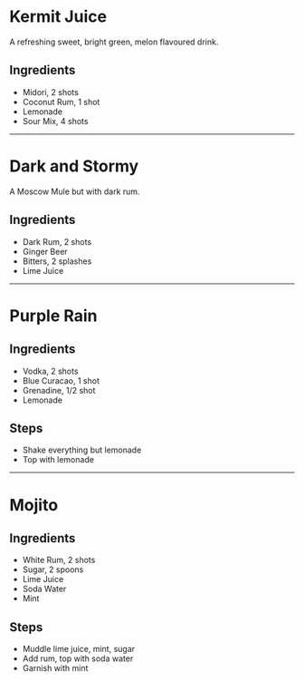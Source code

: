 # Kermit Juice

A refreshing sweet, bright green, melon flavoured drink.

## Ingredients

- Midori, 2 shots
- Coconut Rum, 1 shot
- Lemonade
- Sour Mix, 4 shots

---

# Dark and Stormy

A Moscow Mule but with dark rum.

## Ingredients

- Dark Rum, 2 shots
- Ginger Beer
- Bitters, 2 splashes
- Lime Juice

---

# Purple Rain

## Ingredients

- Vodka, 2 shots
- Blue Curacao, 1 shot
- Grenadine, 1/2 shot
- Lemonade

## Steps

- Shake everything but lemonade
- Top with lemonade

---

# Mojito

## Ingredients

- White Rum, 2 shots
- Sugar, 2 spoons
- Lime Juice
- Soda Water
- Mint

## Steps

- Muddle lime juice, mint, sugar
- Add rum, top with soda water
- Garnish with mint
